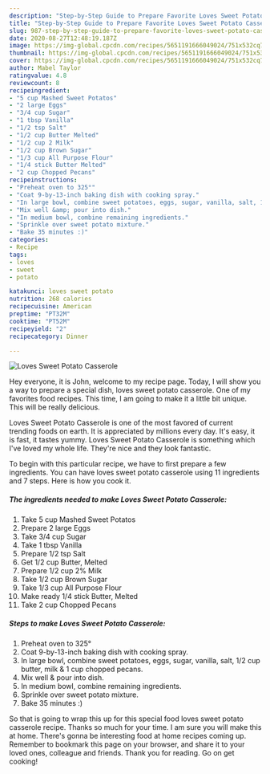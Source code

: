 ```yaml
---
description: "Step-by-Step Guide to Prepare Favorite Loves Sweet Potato Casserole"
title: "Step-by-Step Guide to Prepare Favorite Loves Sweet Potato Casserole"
slug: 987-step-by-step-guide-to-prepare-favorite-loves-sweet-potato-casserole
date: 2020-08-27T12:48:19.187Z
image: https://img-global.cpcdn.com/recipes/5651191666049024/751x532cq70/loves-sweet-potato-casserole-recipe-main-photo.jpg
thumbnail: https://img-global.cpcdn.com/recipes/5651191666049024/751x532cq70/loves-sweet-potato-casserole-recipe-main-photo.jpg
cover: https://img-global.cpcdn.com/recipes/5651191666049024/751x532cq70/loves-sweet-potato-casserole-recipe-main-photo.jpg
author: Mabel Taylor
ratingvalue: 4.8
reviewcount: 8
recipeingredient:
- "5 cup Mashed Sweet Potatos"
- "2 large Eggs"
- "3/4 cup Sugar"
- "1 tbsp Vanilla"
- "1/2 tsp Salt"
- "1/2 cup Butter Melted"
- "1/2 cup 2 Milk"
- "1/2 cup Brown Sugar"
- "1/3 cup All Purpose Flour"
- "1/4 stick Butter Melted"
- "2 cup Chopped Pecans"
recipeinstructions:
- "Preheat oven to 325°"
- "Coat 9-by-13-inch baking dish with cooking spray."
- "In large bowl, combine sweet potatoes, eggs, sugar, vanilla, salt, 1/2 cup butter, milk &amp; 1 cup chopped pecans."
- "Mix well &amp; pour into dish."
- "In medium bowl, combine remaining ingredients."
- "Sprinkle over sweet potato mixture."
- "Bake 35 minutes :)"
categories:
- Recipe
tags:
- loves
- sweet
- potato

katakunci: loves sweet potato 
nutrition: 268 calories
recipecuisine: American
preptime: "PT32M"
cooktime: "PT52M"
recipeyield: "2"
recipecategory: Dinner

---
```



![Loves Sweet Potato Casserole](https://img-global.cpcdn.com/recipes/5651191666049024/751x532cq70/loves-sweet-potato-casserole-recipe-main-photo.jpg)

Hey everyone, it is John, welcome to my recipe page. Today, I will show you a way to prepare a special dish, loves sweet potato casserole. One of my favorites food recipes. This time, I am going to make it a little bit unique. This will be really delicious.

Loves Sweet Potato Casserole is one of the most favored of current trending foods on earth. It is appreciated by millions every day. It's easy, it is fast, it tastes yummy. Loves Sweet Potato Casserole is something which I've loved my whole life. They're nice and they look fantastic.




To begin with this particular recipe, we have to first prepare a few ingredients. You can have loves sweet potato casserole using 11 ingredients and 7 steps. Here is how you cook it.

<!--inarticleads1-->

##### The ingredients needed to make Loves Sweet Potato Casserole:

1. Take 5 cup Mashed Sweet Potatos
1. Prepare 2 large Eggs
1. Take 3/4 cup Sugar
1. Take 1 tbsp Vanilla
1. Prepare 1/2 tsp Salt
1. Get 1/2 cup Butter, Melted
1. Prepare 1/2 cup 2% Milk
1. Take 1/2 cup Brown Sugar
1. Take 1/3 cup All Purpose Flour
1. Make ready 1/4 stick Butter, Melted
1. Take 2 cup Chopped Pecans




<!--inarticleads2-->

##### Steps to make Loves Sweet Potato Casserole:

1. Preheat oven to 325°
1. Coat 9-by-13-inch baking dish with cooking spray.
1. In large bowl, combine sweet potatoes, eggs, sugar, vanilla, salt, 1/2 cup butter, milk &amp; 1 cup chopped pecans.
1. Mix well &amp; pour into dish.
1. In medium bowl, combine remaining ingredients.
1. Sprinkle over sweet potato mixture.
1. Bake 35 minutes :)




So that is going to wrap this up for this special food loves sweet potato casserole recipe. Thanks so much for your time. I am sure you will make this at home. There's gonna be interesting food at home recipes coming up. Remember to bookmark this page on your browser, and share it to your loved ones, colleague and friends. Thank you for reading. Go on get cooking!
